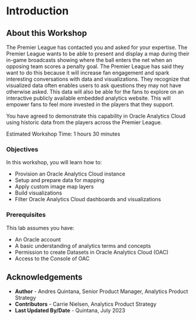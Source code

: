 # Introduction

## About this Workshop

The Premier League has contacted you and asked for your expertise. The Premier League wants to be able to present and display a map during their in-game broadcasts showing where the ball enters the net when an opposing team scores a penalty goal. The Premier League has said they want to do this because it will increase fan engagement and spark interesting conversations with data and visualizations. They recognize that visualized data often enables users to ask questions they may not have otherwise asked. This data will also be able for the fans to explore on an interactive publicly available embedded analytics website. This will empower fans to feel more invested in the players that they support.

You have agreed to demonstrate this capability in Oracle Analytics Cloud using historic data from the players across the Premier League.

Estimated Workshop Time: 1 hours 30 minutes 

### Objectives

In this workshop, you will learn how to:
* Provision an Oracle Analytics Cloud instance 
* Setup and prepare data for mapping
* Apply custom image map layers
* Build visualizations
* Filter Oracle Analytics Cloud dashboards and visualizations

### Prerequisites

This lab assumes you have:
* An Oracle account
* A basic understanding of analytics terms and concepts
* Permission to create Datasets in Oracle Analytics Cloud (OAC)
* Access to the Console of OAC


## Acknowledgements
* **Author** - Andres Quintana, Senior Product Manager, Analytics Product Strategy
* **Contributors** -  Carrie Nielsen, Analytics Product Strategy
* **Last Updated By/Date** - Quintana, July 2023
